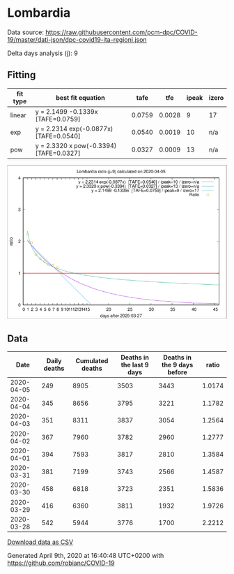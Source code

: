 # Lombardia

Data source: https://raw.githubusercontent.com/pcm-dpc/COVID-19/master/dati-json/dpc-covid19-ita-regioni.json

Delta days analysis (j): 9

## Fitting 
|fit type|best fit equation|tafe|tfe|ipeak|izero|
|-------|-----|--------|------|---|---|
|linear|y = 2.1499 -0.1339x  [TAFE=0.0759]|0.0759|0.0028|9|17|
|exp|y = 2.2314 exp(-0.0877x)  [TAFE=0.0540]|0.0540|0.0019|10|n/a|
|pow|y = 2.3320 x pow(-0.3394)  [TAFE=0.0327]|0.0327|0.0009|13|n/a|

![Plot](COVID-19_lombardia_j9_2020-04-05.png)

## Data
|Date|Daily deaths|Cumulated deaths|Deaths in the last 9 days|Deaths in the 9 days before|ratio|
|----|----------|-----------|-------|--------------------|-----|
|2020-04-05|249|8905|3503|3443|1.0174|
|2020-04-04|345|8656|3795|3221|1.1782|
|2020-04-03|351|8311|3837|3054|1.2564|
|2020-04-02|367|7960|3782|2960|1.2777|
|2020-04-01|394|7593|3817|2810|1.3584|
|2020-03-31|381|7199|3743|2566|1.4587|
|2020-03-30|458|6818|3723|2351|1.5836|
|2020-03-29|416|6360|3811|1932|1.9726|
|2020-03-28|542|5944|3776|1700|2.2212|

[Download data as CSV](COVID-19_lombardia_j9_2020-04-05.csv)

Generated April 9th, 2020 at 16:40:48 UTC+0200 with https://github.com/robianc/COVID-19
